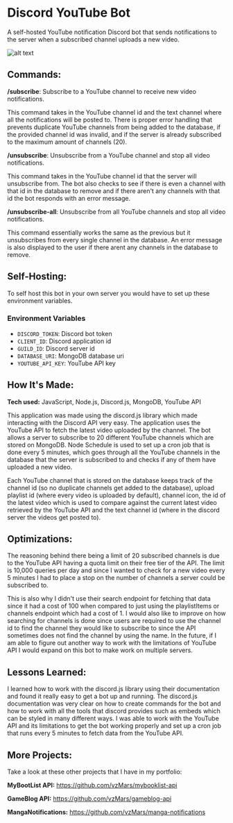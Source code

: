 # Discord YouTube Bot

A self-hosted YouTube notification Discord bot that sends notifications to the server when a subscribed channel uploads a new video.

![alt text](https://i.imgur.com/9txMBWg.png)

## Commands:

**/subscribe**: Subscribe to a YouTube channel to receive new video notifications.

This command takes in the YouTube channel id and the text channel where all the notifications will be posted to. There is proper error handling that prevents duplicate YouTube channels from being added to the database, if the provided channel id was invalid, and if the server is already subscribed to the maximum amount of channels (20).

**/unsubscribe**: Unsubscribe from a YouTube channel and stop all video notifications.

This command takes in the YouTube channel id that the server will unsubscribe from. The bot also checks to see if there is even a channel with that id in the database to remove and if there aren't any channels with that id the bot responds with an error message.

**/unsubscribe-all**: Unsubscribe from all YouTube channels and stop all video notifications.

This command essentially works the same as the previous but it unsubscribes from every single channel in the database. An error message is also displayed to the user if there arent any channels in the database to remove.

## Self-Hosting:

To self host this bot in your own server you would have to set up these environment variables.

### Environment Variables

- `DISCORD_TOKEN`: Discord bot token
- `CLIENT_ID`: Discord application id
- `GUILD_ID`: Discord server id
- `DATABASE_URI`: MongoDB database uri
- `YOUTUBE_API_KEY`: YouTube API key

## How It's Made:

**Tech used:** JavaScript, Node.js, Discord.js, MongoDB, YouTube API

This application was made using the discord.js library which made interacting with the Discord API very easy. The application uses the YouTube API to fetch the latest video uploaded by the channel. The bot allows a server to subscribe to 20 different YouTube channels which are stored on MongoDB. Node Schedule is used to set up a cron job that is done every 5 minutes, which goes through all the YouTube channels in the database that the server is subscribed to and checks if any of them have uploaded a new video.

Each YouTube channel that is stored on the database keeps track of the channel id (so no duplicate channels get added to the database), upload playlist id (where every video is uploaded by default), channel icon, the id of the latest video which is used to compare against the current latest video retrieved by the YouTube API and the text channel id (where in the discord server the videos get posted to).

## Optimizations:

The reasoning behind there being a limit of 20 subscribed channels is due to the YouTube API having a quota limit on their free tier of the API. The limit is 10,000 queries per day and since I wanted to check for a new video every 5 minutes I had to place a stop on the number of channels a server could be subscribed to.

This is also why I didn't use their search endpoint for fetching that data since it had a cost of 100 when compared to just using the playlistItems or channels endpoint which had a cost of 1. I would also like to improve on how searching for channels is done since users are required to use the channel id to find the channel they would like to subscribe to since the API sometimes does not find the channel by using the name. In the future, if I am able to figure out another way to work with the limitations of YouTube API I would expand on this bot to make work on multiple servers.

## Lessons Learned:

I learned how to work with the discord.js library using their documentation and found it really easy to get a bot up and running. The discord.js documentation was very clear on how to create commands for the bot and how to work with all the tools that discord provides such as embeds which can be styled in many different ways. I was able to work with the YouTube API and its limitations to get the bot working properly and set up a cron job that runs every 5 minutes to fetch data from the YouTube API.

## More Projects:

Take a look at these other projects that I have in my portfolio:

**MyBootList API:** https://github.com/vzMars/mybooklist-api

**GameBlog API:** https://github.com/vzMars/gameblog-api

**MangaNotifications:** https://github.com/vzMars/manga-notifications
